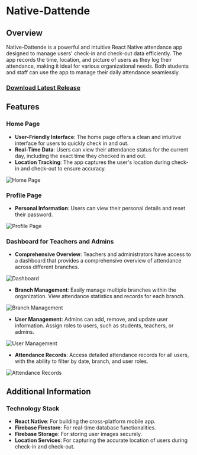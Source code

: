 # Native-Dattende

## Overview

Native-Dattende is a powerful and intuitive React Native attendance app designed to manage users' check-in and check-out data efficiently. The app records the time, location, and picture of users as they log their attendance, making it ideal for various organizational needs. Both students and staff can use the app to manage their daily attendance seamlessly.

### [Download Latest Release](https://github.com/nikxso/native-dattende/releases)

## Features

### Home Page

- **User-Friendly Interface**: The home page offers a clean and intuitive interface for users to quickly check in and out.
- **Real-Time Data**: Users can view their attendance status for the current day, including the exact time they checked in and out.
- **Location Tracking**: The app captures the user's location during check-in and check-out to ensure accuracy.

![Home Page](https://github.com/nikxso/native-dattende/assets/76174641/38dc3843-6419-47ad-a666-9cd279a5cea3?width=400)

### Profile Page

- **Personal Information**: Users can view their personal details and reset their password.

![Profile Page](https://github.com/nikxso/native-dattende/assets/76174641/5f7490db-3319-4251-8e4a-4f7722b5272e)

### Dashboard for Teachers and Admins

- **Comprehensive Overview**: Teachers and administrators have access to a dashboard that provides a comprehensive overview of attendance across different branches.

![Dashboard](https://github.com/nikxso/native-dattende/assets/76174641/1b33959f-1575-4ff1-8456-05cca877b463)

- **Branch Management**: Easily manage multiple branches within the organization. View attendance statistics and records for each branch.

![Branch Management](https://github.com/nikxso/native-dattende/assets/76174641/33295706-d8d5-4422-9b9e-bf2dcf3fc67a)

- **User Management**: Admins can add, remove, and update user information. Assign roles to users, such as students, teachers, or admins.

![User Management](https://github.com/nikxso/native-dattende/assets/76174641/fe386419-b3f2-4da1-8c31-11da25c1617a)

- **Attendance Records**: Access detailed attendance records for all users, with the ability to filter by date, branch, and user roles.

![Attendance Records](https://github.com/nikxso/native-dattende/assets/76174641/6196c72b-54d0-4ff5-8702-8f6ef900cc9c)

## Additional Information

### Technology Stack

- **React Native**: For building the cross-platform mobile app.
- **Firebase Firestore**: For real-time database functionalities.
- **Firebase Storage**: For storing user images securely.
- **Location Services**: For capturing the accurate location of users during check-in and check-out.
